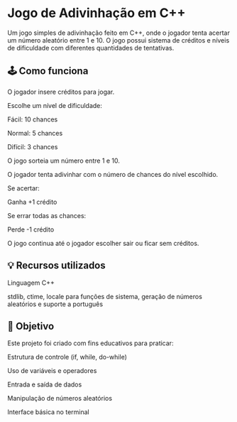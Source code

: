 # Jogo de Adivinhação em C++

Um jogo simples de adivinhação feito em C++, onde o jogador tenta acertar um número aleatório entre 1 e 10. O jogo possui sistema de créditos e níveis de dificuldade com diferentes quantidades de tentativas.

## 🕹️ Como funciona

O jogador insere créditos para jogar.

Escolhe um nível de dificuldade:

Fácil: 10 chances

Normal: 5 chances

Difícil: 3 chances

O jogo sorteia um número entre 1 e 10.

O jogador tenta adivinhar com o número de chances do nível escolhido.

Se acertar:

Ganha +1 crédito

Se errar todas as chances:

Perde -1 crédito

O jogo continua até o jogador escolher sair ou ficar sem créditos.

## 💡 Recursos utilizados

Linguagem C++

stdlib, ctime, locale para funções de sistema, geração de números aleatórios e suporte a português

## 📌 Objetivo

Este projeto foi criado com fins educativos para praticar:

Estrutura de controle (if, while, do-while)

Uso de variáveis e operadores

Entrada e saída de dados

Manipulação de números aleatórios

Interface básica no terminal